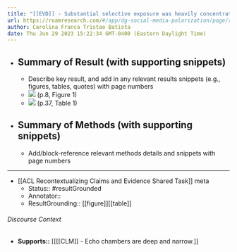 ```yaml
---
title: "[[EVD]] - Substantial selective exposure was heavily concentrated among a subset of Americans with conservative information diets. - [[@guessExposureUntrustworthyWebsites2020]]"
url: https://roamresearch.com/#/app/dg-social-media-polarization/page/rwVKYrlHN
author: Carolina Franca Tristao Batista
date: Thu Jun 29 2023 15:22:34 GMT-0400 (Eastern Daylight Time)
---
```


- ## Summary of Result (with supporting snippets)
    - Describe key result, and add in any relevant results snippets (e.g., figures, tables, quotes) with page numbers
    - ![](https://firebasestorage.googleapis.com/v0/b/firescript-577a2.appspot.com/o/imgs%2Fapp%2Fdg-social-media-polarization%2Fw5uQE3Q5iq.23.53%20PM.png?alt=media&token=b5aa7f59-4a33-404e-9dbc-0ac85e172ded) (p.8, Figure 1)
    - ![](https://firebasestorage.googleapis.com/v0/b/firescript-577a2.appspot.com/o/imgs%2Fapp%2Fdg-social-media-polarization%2FKIh_6dNxJy.png?alt=media&token=5644fd57-dd71-4a5b-a41b-e1e37cdffea8) (p.37, Table 1)
- ## Summary of Methods (with supporting snippets)
    - Add/block-reference relevant methods details and snippets with page numbers
- ---
- [[ACL Recontextualizing Claims and Evidence Shared Task]] meta
    - Status:: #resultGrounded
    - Annotator::
    - ResultGrounding:: [[figure]][[table]]

###### Discourse Context

- **Supports::** [[[[CLM]] - Echo chambers are deep and narrow.]]
